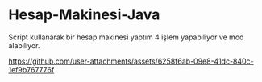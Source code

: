 # Hesap-Makinesi-Java
<p>Script kullanarak bir hesap makinesi yaptım 4 işlem yapabiliyor ve mod alabiliyor.</p>




https://github.com/user-attachments/assets/6258f6ab-09e8-41dc-840c-1ef9b767776f

